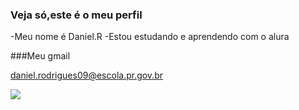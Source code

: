 ### Veja só,este é o meu perfil



-Meu nome é Daniel.R
-Estou estudando e aprendendo com o alura

###Meu gmail

daniel.rodrigues09@escola.pr.gov.br

![](https://media.tenor.com/b5znHKYSPmAAAAAM/tipsy.gif)
